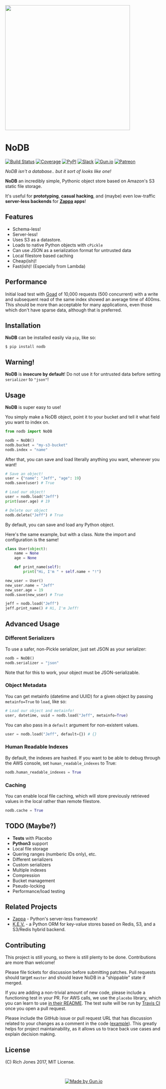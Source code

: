 <img src="http://i.imgur.com/ZymFZd8.jpg" width="400"/>

# NoDB

[![Build Status](https://travis-ci.org/Miserlou/NoDB.svg)](https://travis-ci.org/Miserlou/NoDB)
[![Coverage](https://img.shields.io/coveralls/Miserlou/NoDB.svg)](https://coveralls.io/github/Miserlou/NoDB)
[![PyPI](https://img.shields.io/pypi/v/NoDB.svg)](https://pypi.python.org/pypi/nodb)
[![Slack](https://img.shields.io/badge/chat-slack-ff69b4.svg)](https://slack.zappa.io/)
[![Gun.io](https://img.shields.io/badge/made%20by-gun.io-blue.svg)](https://gun.io/)
[![Patreon](https://img.shields.io/badge/support-patreon-brightgreen.svg)](https://patreon.com/zappa)

_NoDB isn't a database.. but it sort of looks like one!_

**NoDB** an incredibly simple, Pythonic object store based on Amazon's S3 static file storage.

It's useful for **prototyping**, **casual hacking**, and (maybe) even low-traffic **server-less backends** for **[Zappa](https://github.com/Miserlou/Zappa) apps**!

## Features

* Schema-less!
* Server-less!
* Uses S3 as a datastore.
* Loads to native Python objects with `cPickle`
* Can use JSON as a serialization format for untrusted data
* Local filestore based caching
* Cheap(ish)!
* Fast(ish)! (Especially from Lambda)

## Performance

Initial load test with [Goad](https://goad.io/) of 10,000 requests (500 concurrent) with a write and subsequent read of the same index showed an average time of 400ms. This should be more than acceptable for many applications, even those which don't have sparse data, although that is preferred.

## Installation

**NoDB** can be installed easily via `pip`, like so:

```
$ pip install nodb
```

## Warning!
**NoDB** is **insecure by default**! Do not use it for untrusted data before setting `serializer` to `"json"`!

## Usage

**NoDB** is super easy to use!

You simply make a NoDB object, point it to your bucket and tell it what field you want to index on.

```python
from nodb import NoDB

nodb = NoDB()
nodb.bucket = "my-s3-bucket"
nodb.index = "name"
```

After that, you can save and load literally anything you want, whenever you want!

```python
# Save an object!
user = {"name": "Jeff", "age": 19}
nodb.save(user) # True

# Load our object!
user = nodb.load("Jeff")
print(user.age) # 19

# Delete our object
nodb.delete("Jeff") # True
```

By default, you can save and load any Python object.

Here's the same example, but with a class. Note the import and configuration is the same!

```python
class User(object):
    name = None
    age = None

    def print_name(self):
        print("Hi, I'm " + self.name + "!")

new_user = User()
new_user.name = "Jeff"
new_user.age = 19
nodb.save(new_user) # True

jeff = nodb.load("Jeff")
jeff.print_name() # Hi, I'm Jeff!
```

## Advanced Usage

### Different Serializers

To use a safer, non-Pickle serializer, just set JSON as your serializer:

```python
nodb = NoDB()
nodb.serializer = "json"
```

Note that for this to work, your object must be JSON-serializable.

### Object Metadata

You can get metainfo (datetime and UUID) for a given object by passing `metainfo=True` to `load`, like so:

```python
# Load our object and metainfo!
user, datetime, uuid = nodb.load("Jeff", metainfo=True)
```

You can also pass in a `default` argument for non-existent values.

```python
user = nodb.load("Jeff", default={}) # {}
```

### Human Readable Indexes

By default, the indexes are hashed. If you want to be able to debug through the AWS console, set `human_readable_indexes` to True:

```python
nodb.human_readable_indexes = True
```

### Caching

You can enable local file caching, which will store previously retrieved values in the local rather than remote filestore.

```python
nodb.cache = True
```

## TODO (Maybe?)

* **Tests** with Placebo
* **Python3** support
* Local file storage
* Quering ranges (numberic IDs only), etc.
* Different serializers
* Custom serializers
* Multiple indexes
* Compression
* Bucket management
* Pseudo-locking
* Performance/load testing

## Related Projects

* [Zappa](https://github.com/Miserlou/Zappa) - Python's server-less framework!
* [K.E.V.](https://github.com/capless/kev) - a Python ORM for key-value stores based on Redis, S3, and a S3/Redis hybrid backend.

## Contributing

This project is still young, so there is still plenty to be done. Contributions are more than welcome!

Please file tickets for discussion before submitting patches. Pull requests should target `master` and should leave NoDB in a "shippable" state if merged.

If you are adding a non-trivial amount of new code, please include a functioning test in your PR. For AWS calls, we use the `placebo` library, which you can learn to use [in their README](https://github.com/garnaat/placebo#usage-as-a-decorator). The test suite will be run by [Travis CI](https://travis-ci.org/Miserlou/NoDB) once you open a pull request.

Please include the GitHub issue or pull request URL that has discussion related to your changes as a comment in the code ([example](https://github.com/Miserlou/Zappa/blob/fae2925431b820eaedf088a632022e4120a29f89/zappa/zappa.py#L241-L243)). This greatly helps for project maintainability, as it allows us to trace back use cases and explain decision making.

## License

(C) Rich Jones 2017, MIT License.

<br />
<p align="center">
  <a href="https://gun.io"><img src="http://i.imgur.com/M7wJipR.png" alt="Made by Gun.io"/></a>
</p>
